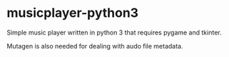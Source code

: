 # musicplayer-python3

Simple music player written in python 3 that requires pygame and tkinter.

Mutagen is also needed for dealing with audo file metadata.
